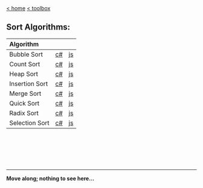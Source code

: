 <div style="display: inline-block;">
<a class="link" href="http://oclipa.github.io/">&lt; home</a>
<a class="link" href="http://oclipa.github.io/toolbox.html">&lt; toolbox</a>
</div> 

## Sort Algorithms:

| Algorithm |  |  |
| :----------| :-------- | :-------- |
| Bubble Sort | [c#](https://oclipa.github.io/go.html?repo=sort-algorithms&path=SortAlgorithms&#47;SortAlgorithms&#47;BubbleSort.cs) | [js](https://oclipa.github.io/go.html?repo=sort-algorithms&path=SortAlgorithms&#47;javascript&#47;BubbleSort.mjs) |
| Count Sort | [c#](https://oclipa.github.io/go.html?repo=sort-algorithms&path=SortAlgorithms&#47;SortAlgorithms&#47;CountSort.cs) | [js](https://oclipa.github.io/go.html?repo=sort-algorithms&path=SortAlgorithms&#47;javascript&#47;CountSort.mjs) |
| Heap Sort | [c#](https://oclipa.github.io/go.html?repo=sort-algorithms&path=SortAlgorithms&#47;SortAlgorithms&#47;HeapSort.cs) | [js](https://oclipa.github.io/go.html?repo=sort-algorithms&path=SortAlgorithms&#47;javascript&#47;HeapSort.mjs) |
| Insertion Sort | [c#](https://oclipa.github.io/go.html?repo=sort-algorithms&path=SortAlgorithms&#47;SortAlgorithms&#47;InsertionSort.cs) | [js](https://oclipa.github.io/go.html?repo=sort-algorithms&path=SortAlgorithms&#47;javascript&#47;InsertionSort.mjs) |
| Merge Sort | [c#](https://oclipa.github.io/go.html?repo=sort-algorithms&path=SortAlgorithms&#47;SortAlgorithms&#47;MergeSort.cs) | [js](https://oclipa.github.io/go.html?repo=sort-algorithms&path=SortAlgorithms&#47;javascript&#47;MergeSort.mjs) |
| Quick Sort | [c#](https://oclipa.github.io/go.html?repo=sort-algorithms&path=SortAlgorithms&#47;SortAlgorithms&#47;QuickSort.cs) | [js](https://oclipa.github.io/go.html?repo=sort-algorithms&path=SortAlgorithms&#47;javascript&#47;QuickSort.mjs) |
| Radix Sort | [c#](https://oclipa.github.io/go.html?repo=sort-algorithms&path=SortAlgorithms&#47;SortAlgorithms&#47;RadixSort.cs) | [js](https://oclipa.github.io/go.html?repo=sort-algorithms&path=SortAlgorithms&#47;javascript&#47;RadixSort.mjs) |
| Selection Sort | [c#](https://oclipa.github.io/go.html?repo=sort-algorithms&path=SortAlgorithms&#47;SortAlgorithms&#47;SelectionSort.cs) | [js](https://oclipa.github.io/go.html?repo=sort-algorithms&path=SortAlgorithms&#47;javascript&#47;SelectionSort.mjs) |

&nbsp;

&nbsp;

&nbsp;

------
**Move along; nothing to see here...**

<script type="text/javascript">

    const loadCSS = (filename) => { 

       const file = document.createElement("link");
       file.setAttribute("rel", "stylesheet");
       file.setAttribute("type", "text/css");
       file.setAttribute("href", filename);
       document.head.appendChild(file);
    };

    const loadJS = (filename) => { 

       const file = document.createElement("script");
       file.setAttribute("type", "text/javascript");
       file.setAttribute("src", filename);
       document.head.appendChild(file);
    };
   
    //just call a function to load your CSS
    //this path should be relative your HTML location
    loadCSS("../collapse.css");
    loadJS("../collapse.js");

</script>

